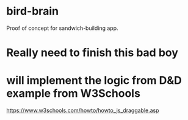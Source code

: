 # bird-brain
Proof of concept for sandwich-building app.

# Really need to finish this bad boy

# will implement the logic from D&D example from W3Schools
https://www.w3schools.com/howto/howto_js_draggable.asp

